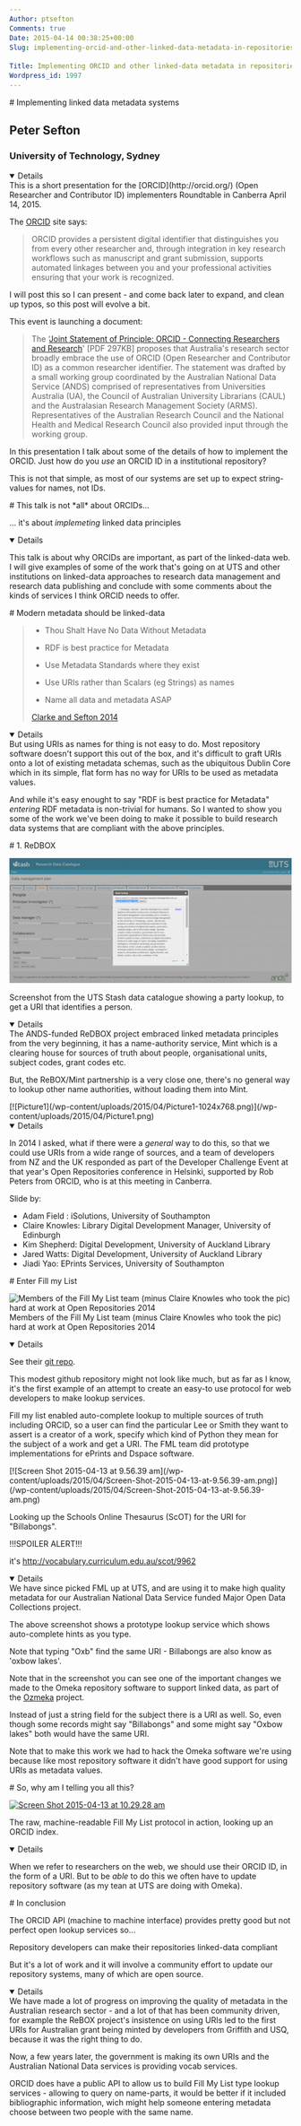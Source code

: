 ```yaml
---
Author: ptsefton
Comments: true
Date: 2015-04-14 00:38:25+00:00
Slug: implementing-orcid-and-other-linked-data-metadata-in-repositories

Title: Implementing ORCID and other linked-data metadata in repositories
Wordpress_id: 1997
---
```


<section typeof="http://purl.org/ontology/bibo/Slide">
# Implementing linked data metadata systems

## Peter Sefton

### University of Technology, Sydney

<details open="open"> This is a short presentation for the
[ORCID](http://orcid.org/) (Open Researcher and Contributor ID)
implementers Roundtable in Canberra April 14, 2015.

The [ORCID](http://orcid.org/) site says:

> ORCID provides a persistent digital identifier that distinguishes you
> from every other researcher and, through integration in key research
> workflows such as manuscript and grant submission, supports automated
> linkages between you and your professional activities ensuring that
> your work is recognized.

I will post this so I can present - and come back later to expand, and
clean up typos, so this post will evolve a bit.

This event is launching a document:

> The ‘[Joint Statement of Principle: ORCID - Connecting Researchers and
> Research](http://www.ands.org.au/discovery/orcid-discussion-paper20150306.pdf)'
> [PDF 297KB] proposes that Australia's research sector broadly embrace
> the use of ORCID (Open Researcher and Contributor ID) as a common
> researcher identifier. The statement was drafted by a small working
> group coordinated by the Australian National Data Service (ANDS)
> comprised of representatives from Universities Australia (UA), the
> Council of Australian University Librarians (CAUL) and the
> Australasian Research Management Society (ARMS). Representatives of
> the Australian Research Council and the National Health and Medical
> Research Council also provided input through the working group.

In this presentation I talk about some of the details of how to
implement the ORCID. Just how do you *use* an ORCID ID in a
institutional repository?

This is not that simple, as most of our systems are set up to expect
string-values for names, not IDs.

</details>

</section>
<section typeof="http://purl.org/ontology/bibo/Slide">
# This talk is not *all* about ORCIDs...

... it's about *implemeting* linked data principles

<details open="open">

This talk is about why ORCIDs are important, as part of the linked-data
web. I will give examples of some of the work that's going on at UTS and
other institutions on linked-data approaches to research data management
and research data publishing and conclude with some comments about the
kinds of services I think ORCID needs to offer.

</details>

</section>
<section typeof="http://purl.org/ontology/bibo/Slide">
# Modern metadata should be linked-data

> -   Thou Shalt Have No Data Without Metadata
>
> -   RDF is best practice for Metadata
>
> -   Use Metadata Standards where they exist
>
> -   Use URIs rather than Scalars (eg Strings) as names
>
> -   Name all data and metadata ASAP
>
> [Clarke and Sefton
> 2014](http://eresearch.uws.edu.au/blog/2014/08/08/principles-for-eresearch-systems-development-and-selection)

<details open="open"> But using URIs as names for thing is not easy to
do. Most repository software doesn't support this out of the box, and
it's difficult to graft URIs onto a lot of existing metadata schemas,
such as the ubiquitous Dublin Core which in its simple, flat form has no
way for URIs to be used as metadata values.

And while it's easy enought to say "RDF is best practice for Metadata"
*entering* RDF metadata is non-trivial for humans. So I wanted to show
you some of the work we've been doing to make it possible to build
research data systems that are compliant with the above principles.

</details>

</section>
<section typeof="http://purl.org/ontology/bibo/Slide">
# 1. ReDBOX

[![namelookup](/wp-content/uploads/2015/04/namelookup-1024x454.png)](/wp-content/uploads/2015/04/namelookup.png)

Screenshot from the UTS Stash data catalogue showing a party lookup, to
get a URI that identifies a person.

<details open="open"> The ANDS-funded ReDBOX project embraced linked
metadata principles from the very beginning, it has a name-authority
service, Mint which is a clearing house for sources of truth about
people, organisational units, subject codes, grant codes etc.

But, the ReBOX/Mint partnership is a very close one, there's no general
way to lookup other name authorities, without loading them into Mint.

</details>

</section>
<section typeof="http://purl.org/ontology/bibo/Slide">
[![Picture1](/wp-content/uploads/2015/04/Picture1-1024x768.png)](/wp-content/uploads/2015/04/Picture1.png)

<details open="open">

In 2014 I asked, what if there were a *general* way to do this, so that
we could use URIs from a wide range of sources, and a team of developers
from NZ and the UK responded as part of the Developer Challenge Event at
that year's Open Repositories conference in Helsinki, supported by Rob
Peters from ORCID, who is at this meeting in Canberra.

Slide by:

-   Adam Field : iSolutions, University of Southampton
-   Claire Knowles: Library Digital Development Manager, University of
    Edinburgh
-   Kim Shepherd: Digital Development, University of Auckland Library
-   Jared Watts: Digital Development, University of Auckland Library
-   Jiadi Yao: EPrints Services, University of Southampton

</details>

</section>
<section typeof="http://purl.org/ontology/bibo/Slide">
# Enter Fill my List

<div class="figure">

![Members of the Fill My List team (minus Claire Knowles who took the
pic) hard at work at Open Repositories
2014](/wp-content/uploads/2015/04/fml-300x225.jpg)
Members of the Fill My List team (minus Claire Knowles who took the pic)
hard at work at Open Repositories 2014

</div>

<details open="open">

See their [git repo](https://github.com/gobfrey/OR2014-chalege).

This modest github repository might not look like much, but as far as I
know, it's the first example of an attempt to create an easy-to use
protocol for web developers to make lookup services.

Fill my list enabled auto-complete lookup to multiple sources of truth
including ORCID, so a user can find the particular Lee or Smith they
want to assert is a creator of a work, specify which kind of Python they
mean for the subject of a work and get a URI. The FML team did prototype
implementations for ePrints and Dspace software.

</details>

</section>
<section typeof="http://purl.org/ontology/bibo/Slide">
[![Screen Shot 2015-04-13 at 9.56.39
am](/wp-content/uploads/2015/04/Screen-Shot-2015-04-13-at-9.56.39-am.png)](/wp-content/uploads/2015/04/Screen-Shot-2015-04-13-at-9.56.39-am.png)

Looking up the Schools Online Thesaurus (ScOT) for the URI for
"Billabongs".

!!!SPOILER ALERT!!!

it's <http://vocabulary.curriculum.edu.au/scot/9962>

<details open="open"> We have since picked FML up at UTS, and are using
it to make high quality metadata for our Australian National Data
Service funded Major Open Data Collections project.

The above screenshot shows a prototype lookup service which shows
auto-complete hints as you type.

Note that typing "Oxb" find the same URI - Billabongs are also know as
'oxbow lakes'.

Note that in the screenshot you can see one of the important changes we
made to the Omeka repository software to support linked data, as part of
the [Ozmeka](https://github.com/ozmeka/ozmeka) project.

Instead of just a string field for the subject there is a URI as well.
So, even though some records might say "Billabongs" and some might say
"Oxbow lakes" both would have the same URI.

Note that to make this work we had to hack the Omeka software we're
using because like most repository software it didn't have good support
for using URIs as metadata values.

</details>

</section>
<section typeof="http://purl.org/ontology/bibo/Slide">
# So, why am I telling you all this?

[![Screen Shot 2015-04-13 at 10.29.28
am](/wp-content/uploads/2015/04/Screen-Shot-2015-04-13-at-10.29.28-am.png)](/wp-content/uploads/2015/04/Screen-Shot-2015-04-13-at-10.29.28-am.png)

The raw, machine-readable Fill My List protocol in action, looking up an
ORCID index.

<details open="open">

When we refer to researchers on the web, we should use their ORCID ID,
in the form of a URI. But to be *able* to do this we often have to
update repository software (as my tean at UTS are doing with Omeka).
</details>

</section>
<section typeof="http://purl.org/ontology/bibo/Slide">
# In conclusion

The ORCID API (machine to machine interface) provides pretty good but
not perfect open lookup services so...

Repository developers can make their repositories linked-data compliant

But it's a lot of work and it will involve a community effort to update
our repository systems, many of which are open source.

<details open="open"> We have made a lot of progress on improving the
quality of metadata in the Australian research sector - and a lot of
that has been community driven, for example the ReBOX project's
insistence on using URIs led to the first URIs for Australian grant
being minted by developers from Griffith and USQ, because it was the
right thing to do.

Now, a few years later, the government is making its own URIs and the
Australian National Data services is providing vocab services.

ORCID does have a public API to allow us to build Fill My List type
lookup services - allowing to query on name-parts, it would be better if
it included bibliographic information, wich might help someone entering
metadata choose between two people with the same name.

</details>

</section>

